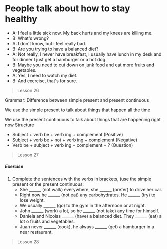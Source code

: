 # People talk about how to stay healthy

- A: I feel a little sick now. My back hurts and my knees are killing me.
- B: What's wrong?
- A: I don't know, but i feel really bad.
- B: Are you trying to have a balanced diet?
- A: Not really, I never have breakfast, I usually have lunch in my desk
     and for dinner I just get a hamburger or a hot dog.
- B: Maybe you need to cut down on junk food and eat more fruits and vegetables.
- A: Yes, I need to watch my diet.
- B: And exercise, that's for sure.

> Lesson 26

Grammar: Difference between simple present and present continuous

We use the simple present to talk about things that happen all the time

We use the present continuous to talk about things that are happening right now
Structure

- Subject + verb be + verb ing + complement (Positive)
- Subject + verb be + not + verb ing + complement (Negative)
- Verb be + subject + verb ing + complement + ? (Question)

> Lesson 27

##### Exercise
1. Complete the sentences with the verbs in brackets, (use the simple present or the present continuous:
   - She ______ (not walk) everywhere, she ______ (prefer) to drive her car.
   - Right now he ______ (not eat) any carbohydrates. He ______ (try) to lose weight.
   - We usually ______ (go) to the gym in the afternoon or at night.
   - John ______ (work) a lot, so he ______ (not take) any time for himself.
   - Daniela and Nicolas ______ (have) a balanced diet. They ______ (eat) a lot o fruits and vegetables.
   - Juan never ______ (cook), he always ______ (get) a hamburger in a near restaurant.

> Lesson 28

